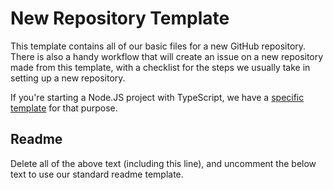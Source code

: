 # New Repository Template

This template contains all of our basic files for a new GitHub repository. There is also a handy workflow that will create an issue on a new repository made from this template, with a checklist for the steps we usually take in setting up a new repository.

If you're starting a Node.JS project with TypeScript, we have a [specific template](https://github.com/naomi-lgbt/nodejs-typescript-template) for that purpose.

## Readme

Delete all of the above text (including this line), and uncomment the below text to use our standard readme template.

<!-- # Project Name

Project Description

## Live Version

This page is currently deployed. [View the live website.]

## Feedback and Bugs

If you have feedback or a bug report, please feel free to open a GitHub issue!

## Contributing

If you would like to contribute to the project, you may create a Pull Request containing your proposed changes and we will review it as soon as we are able! Please review our [contributing guidelines](CONTRIBUTING.md) first.

## Code of Conduct

Before interacting with our community, please read our [Code of Conduct](CODE_OF_CONDUCT.md).

## License

This software is licensed under our [global software license](https://docs.nhcarrigan.com/#/license).

Copyright held by Naomi Carrigan.

## Contact

We may be contacted through our [Chat Server](http://chat.nhcarrigan.com) or via email at `contact@nhcarrigan.com`. -->
